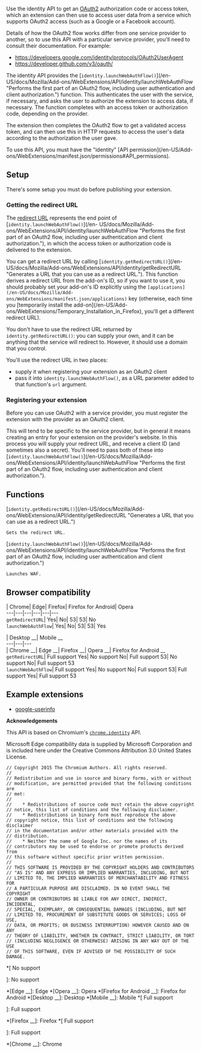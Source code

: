 Use the identity API to get an [OAuth2](https://oauth.net/2/) authorization
code or access token, which an extension can then use to access user data from
a service which supports OAuth2 access (such as a Google or a Facebook
account).

Details of how the OAuth2 flow works differ from one service provider to
another, so to use this API with a particular service provider, you'll need to
consult their documentation. For example:

  * <https://developers.google.com/identity/protocols/OAuth2UserAgent>
  * <https://developer.github.com/v3/oauth/>

The identity API provides the [`identity.launchWebAuthFlow()`](/en-
US/docs/Mozilla/Add-ons/WebExtensions/API/identity/launchWebAuthFlow "Performs
the first part of an OAuth2 flow, including user authentication and client
authorization.") function. This authenticates the user with the service, if
necessary, and asks the user to authorize the extension to access data, if
necessary. The function completes with an access token or authorization code,
depending on the provider.

The extension then completes the OAuth2 flow to get a validated access token,
and can then use this in HTTP requests to access the user's data according to
the authorization the user gave.

To use this API, you must have the "identity" [API permission](/en-US/Add-
ons/WebExtensions/manifest.json/permissions#API_permissions).

## Setup

There's some setup you must do before publishing your extension.

### Getting the redirect URL

The [redirect URL](https://www.oauth.com/oauth2-servers/redirect-uris/)
represents the end point of [`identity.launchWebAuthFlow()`](/en-
US/docs/Mozilla/Add-ons/WebExtensions/API/identity/launchWebAuthFlow "Performs
the first part of an OAuth2 flow, including user authentication and client
authorization."), in which the access token or authorization code is delivered
to the extension.

You can get a redirect URL by calling [`identity.getRedirectURL()`](/en-
US/docs/Mozilla/Add-ons/WebExtensions/API/identity/getRedirectURL "Generates a
URL that you can use as a redirect URL."). This function derives a redirect
URL from the add-on's ID, so if you want to use it, you should probably set
your add-on's ID explicitly using the `[applications](/en-US/docs/Mozilla/Add-
ons/WebExtensions/manifest.json/applications)` key (otherwise, each time you
[temporarily install the add-on](/en-US/Add-
ons/WebExtensions/Temporary_Installation_in_Firefox), you'll get a different
redirect URL).

You don't have to use the redirect URL returned by
`identity.getRedirectURL()`: you can supply your own, and it can be anything
that the service will redirect to. However, it should use a domain that you
control.

You'll use the redirect URL in two places:

  * supply it when registering your extension as an OAuth2 client
  * pass it into `identity.launchWebAuthFlow()`, as a URL parameter added to that function's `url` argument.

### Registering your extension

Before you can use OAuth2 with a service provider, you must register the
extension with the provider as an OAuth2 client.

This will tend to be specific to the service provider, but in general it means
creating an entry for your extension on the provider's website. In this
process you will supply your redirect URL, and receive a client ID (and
sometimes also a secret). You'll need to pass both of these into
[`identity.launchWebAuthFlow()`](/en-US/docs/Mozilla/Add-
ons/WebExtensions/API/identity/launchWebAuthFlow "Performs the first part of
an OAuth2 flow, including user authentication and client authorization.").

## Functions

[`identity.getRedirectURL()`](/en-US/docs/Mozilla/Add-
ons/WebExtensions/API/identity/getRedirectURL "Generates a URL that you can
use as a redirect URL.")

    Gets the redirect URL.
[`identity.launchWebAuthFlow()`](/en-US/docs/Mozilla/Add-
ons/WebExtensions/API/identity/launchWebAuthFlow "Performs the first part of
an OAuth2 flow, including user authentication and client authorization.")

    Launches WAF.

## Browser compatibility

| Chrome| Edge| Firefox| Firefox for Android| Opera  
---|---|---|---|---|---  
`getRedirectURL`|  Yes|  No| 53| 53|  No  
`launchWebAuthFlow`|  Yes|  No| 53| 53|  Yes  
  
| Desktop __| Mobile __  
---|---|---  
| Chrome __| Edge __| Firefox __| Opera __| Firefox for Android __  
`getRedirectURL`|  Full support Yes|  No support No|  Full support 53|  No
support No|  Full support 53  
`launchWebAuthFlow`|  Full support Yes|  No support No|  Full support 53|
Full support Yes|  Full support 53  
  
## Example extensions

  * [google-userinfo](https://github.com/mdn/webextensions-examples/tree/master/google-userinfo)

**Acknowledgements**

This API is based on Chromium's
[`chrome.identity`](https://developer.chrome.com/extensions/identity) API.

Microsoft Edge compatibility data is supplied by Microsoft Corporation and is
included here under the Creative Commons Attribution 3.0 United States
License.

    
    
    // Copyright 2015 The Chromium Authors. All rights reserved.
    //
    // Redistribution and use in source and binary forms, with or without
    // modification, are permitted provided that the following conditions are
    // met:
    //
    //    * Redistributions of source code must retain the above copyright
    // notice, this list of conditions and the following disclaimer.
    //    * Redistributions in binary form must reproduce the above
    // copyright notice, this list of conditions and the following disclaimer
    // in the documentation and/or other materials provided with the
    // distribution.
    //    * Neither the name of Google Inc. nor the names of its
    // contributors may be used to endorse or promote products derived from
    // this software without specific prior written permission.
    //
    // THIS SOFTWARE IS PROVIDED BY THE COPYRIGHT HOLDERS AND CONTRIBUTORS
    // "AS IS" AND ANY EXPRESS OR IMPLIED WARRANTIES, INCLUDING, BUT NOT
    // LIMITED TO, THE IMPLIED WARRANTIES OF MERCHANTABILITY AND FITNESS FOR
    // A PARTICULAR PURPOSE ARE DISCLAIMED. IN NO EVENT SHALL THE COPYRIGHT
    // OWNER OR CONTRIBUTORS BE LIABLE FOR ANY DIRECT, INDIRECT, INCIDENTAL,
    // SPECIAL, EXEMPLARY, OR CONSEQUENTIAL DAMAGES (INCLUDING, BUT NOT
    // LIMITED TO, PROCUREMENT OF SUBSTITUTE GOODS OR SERVICES; LOSS OF USE,
    // DATA, OR PROFITS; OR BUSINESS INTERRUPTION) HOWEVER CAUSED AND ON ANY
    // THEORY OF LIABILITY, WHETHER IN CONTRACT, STRICT LIABILITY, OR TORT
    // (INCLUDING NEGLIGENCE OR OTHERWISE) ARISING IN ANY WAY OUT OF THE USE
    // OF THIS SOFTWARE, EVEN IF ADVISED OF THE POSSIBILITY OF SUCH DAMAGE.
    
  *[
No support

]: No support

  *[Edge __]: Edge
  *[Opera __]: Opera
  *[Firefox for Android __]: Firefox for Android
  *[Desktop __]: Desktop
  *[Mobile __]: Mobile
  *[
 Full support

]: Full support

  *[Firefox __]: Firefox
  *[
Full support

]: Full support

  *[Chrome __]: Chrome

